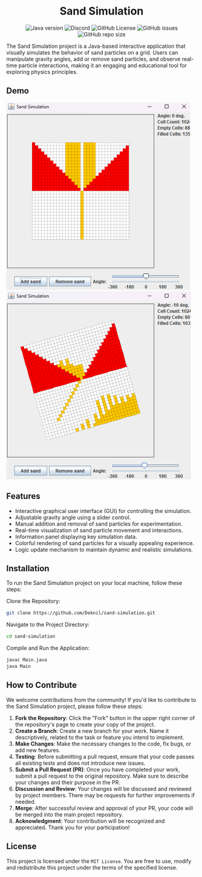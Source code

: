 <div align="center">
    <h1>Sand Simulation</h1>
</div>

<p align="center">
    <img alt="Java version" src="https://img.shields.io/badge/Java-21-orange">
    <a href="https://discord.gg/BwSuTdEGJ4" style="text-decoration: none;">
         <img alt="Discord" src="https://img.shields.io/discord/1174285070761197599.svg?label=&logo=discord&logoColor=ffffff&color=7389D8&labelColor=6A7EC2">
    </a>
    <img alt="GitHub License" src="https://img.shields.io/github/license/Deknil/SandSimulation">
    <img alt="GitHub issues" src="https://img.shields.io/github/issues-raw/Deknil/SandSimulation">
    <img alt="GitHub repo size" src="https://img.shields.io/github/repo-size/Deknil/SandSimulation">
</p>


The Sand Simulation project is a Java-based interactive application that visually simulates the behavior of sand particles on a grid. Users can manipulate gravity angles, add or remove sand particles, and observe real-time particle interactions, making it an engaging and educational tool for exploring physics principles.

## Demo

![img](./images/img.png)
![img](./images/img_1.png)

## Features

- Interactive graphical user interface (GUI) for controlling the simulation.
- Adjustable gravity angle using a slider control.
- Manual addition and removal of sand particles for experimentation.
- Real-time visualization of sand particle movement and interactions.
- Information panel displaying key simulation data.
- Colorful rendering of sand particles for a visually appealing experience.
- Logic update mechanism to maintain dynamic and realistic simulations.

## Installation
To run the Sand Simulation project on your local machine, follow these steps:

Clone the Repository:

```bash
git clone https://github.com/Deknil/sand-simulation.git
```

Navigate to the Project Directory:

```bash
cd sand-simulation
```

Compile and Run the Application:

```bash
javac Main.java
java Main
```

## How to Contribute

We welcome contributions from the community! If you'd like to contribute to the Sand Simulation project, please follow these steps:
1. **Fork the Repository**: Click the "Fork" button in the upper right corner of the repository's page to create your copy of the project.
2. **Create a Branch**: Create a new branch for your work. Name it descriptively, related to the task or feature you intend to implement.
3. **Make Changes**: Make the necessary changes to the code, fix bugs, or add new features.
4. **Testing**: Before submitting a pull request, ensure that your code passes all existing tests and does not introduce new issues.
5. **Submit a Pull Request (PR)**: Once you have completed your work, submit a pull request to the original repository. Make sure to describe your changes and their purpose in the PR.
6. **Discussion and Review**: Your changes will be discussed and reviewed by project members. There may be requests for further improvements if needed.
7. **Merge**: After successful review and approval of your PR, your code will be merged into the main project repository.
8. **Acknowledgment**: Your contribution will be recognized and appreciated. Thank you for your participation!

## License
This project is licensed under the `MIT License`. You are free to use, modify and redistribute this project under the terms of the specified license.